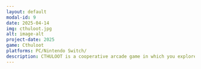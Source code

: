 ```yaml
---
layout: default
modal-id: 9
date: 2025-04-14
img: cthuloot.jpg
alt: image-alt
project-date: 2025
game: Cthuloot
platforms: PC/Nintendo Switch/
description: CTHULOOT is a cooperative arcade game in which you explore strange places filled with treasures to collect. Cooperation, agility and cthonic chanting will be required to solve the mysteries that await you. But watch out for tentacles! 
---
```

